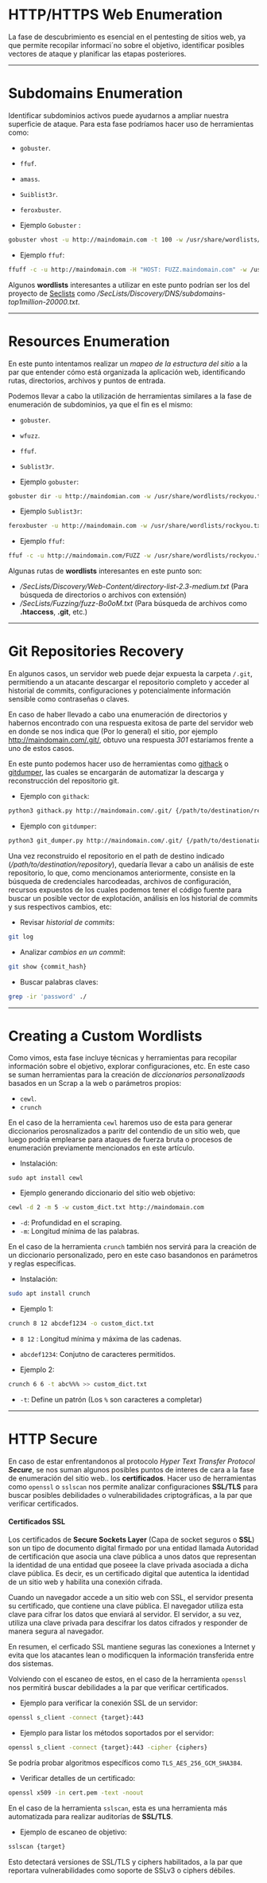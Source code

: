 # HTTP/HTTPS Web Enumeration

La fase de descubrimiento es esencial en el pentesting de sitios web, ya que permite recopilar informaci´no sobre el objetivo, identificar posibles vectores de ataque y planificar las etapas posteriores.

----
# Subdomains Enumeration

Identificar subdominios activos puede ayudarnos a ampliar nuestra superficie de ataque. Para esta fase podríamos hacer uso de herramientas como: 

 - `gobuster`. 
 -  `ffuf`. 
 - `amass`.
 - `Suiblist3r`.
 - `feroxbuster`.

- Ejemplo `Gobuster` :
```bash
gobuster vhost -u http://maindomain.com -t 100 -w /usr/share/wordlists/rockyou.txt --append-domain 
```

- Ejemplo `ffuf`:
```bash
ffuff -c -u http://maindomain.com -H "HOST: FUZZ.maindomain.com" -w /usr/share/wordlists/rockyou.txt -fc 301
```

Algunos **wordlists** interesantes a utilizar en este punto podrían ser los del proyecto de [ Seclists](https://github.com/danielmiessler/SecLists) como */SecLists/Discovery/DNS/subdomains-top1million-20000.txt*.

----
# Resources Enumeration

En este punto intentamos realizar un *mapeo de la estructura del sitio* a la par que entender cómo está organizada la aplicación web, identificando rutas, directorios, archivos y puntos de entrada.

Podemos llevar a cabo la utilización de herramientas similares a la fase de enumeración de subdominios, ya que el fin es el mismo:

 - `gobuster`.
 - `wfuzz`.
 - `ffuf`. 
 - `Sublist3r`.

- Ejemplo `gobuster`:
```bash
gobuster dir -u http://maindomian.com -w /usr/share/wordlists/rockyou.txt -t 100 -x php,js,conf,bak
```

- Ejemplo `Sublist3r`:
```bash
feroxbuster -u http://maindomain.com -w /usr/share/wordlists/rockyou.txt
```

- Ejemplo `ffuf`:
```bash
ffuf -c -u http://maindomain.com/FUZZ -w /usr/share/wordlists/rockyou.txt
```

Algunas rutas de **wordlists** interesantes en este punto son: 

- */SecLists/Discovery/Web-Content/directory-list-2.3-medium.txt* (Para búsqueda de directorios o archivos con extensión)
- */SecLists/Fuzzing/fuzz-Bo0oM.txt* (Para búsqueda de archivos como **.htaccess**, **.git**, etc.)

----
# Git Repositories Recovery

En algunos casos, un servidor web puede dejar expuesta la carpeta `/.git`, permitiendo a un atacante descargar el repositorio completo y acceder al historial de commits, configuraciones y potencialmente información sensible como contraseñas o claves.

En caso de haber llevado a cabo una enumeración de directorios y habernos encontrado con una respuesta exitosa de parte del servidor web en donde se nos indica que (Por lo general) el sitio, por ejemplo http://maindomain.com/.git/, obtuvo una respuesta *301* estaríamos frente a uno de estos casos.

En este punto podemos hacer uso de herramientas como [githack](https://github.com/lijiejie/GitHack) o [gitdumper](https://github.com/HoLLy-HaCKeR/git-dumper), las cuales se encargarán de automatizar la descarga y reconstrucción del repositorio git.

- Ejemplo con `githack`:
```bash
python3 githack.py http://maindomain.com/.git/ {/path/to/destination/repository}
```

- Ejemplo con `gitdumper`:
```bash
python3 git_dumper.py http://maindomain.com/.git/ {/path/to/destionation/repository}
```

Una vez reconstruido el repositorio en el path de destino indicado (*/path/to/destination/repository*), quedaría llevar a cabo un análisis de este repositorio, lo que, como mencionamos anteriormente, consiste en la búsqueda de credenciales harcodeadas, archivos de configuración, recursos expuestos de los cuales podemos tener el código fuente para buscar un posible vector de explotación, análisis en los historial de commits y sus respectivos cambios, etc:

- Revisar *historial de commits*:
```bash
git log
```

- Analizar *cambios en un commit*:
```bash
git show {commit_hash}
```

- Buscar palabras claves:
```bash
grep -ir 'password' ./
```

----
# Creating a Custom Wordlists

Como vimos, esta fase incluye técnicas y herramientas para recopilar información sobre el objetivo, explorar configuraciones, etc. En este caso se suman herramientas para la creación de *diccionarios personalizaods* basados en un Scrap a la web o parámetros propios:

- `cewl`.
- `crunch`

En el caso de la herramienta `cewl` haremos uso de esta para generar diccionarios perosnalizados a paritr del contendio de un sitio web, que luego podría emplearse para ataques de fuerza bruta o procesos de enumeración previamente mencionados en este artículo.

- Instalación:
```cewl
sudo apt install cewl
```

- Ejemplo generando diccionario del sitio web objetivo:
```bash
cewl -d 2 -m 5 -w custom_dict.txt http://maindomain.com
```

-  `-d`: Profundidad en el scraping.
- `-m`: Longitud mínima de las palabras.

En el caso de la herramienta `crunch` también nos servirá para la creación de un diccionario personalizado, pero en este caso basandonos en parámetros y reglas específicas.

- Instalación:
```bash
sudo apt install crunch
```

- Ejemplo 1:
```bash
crunch 8 12 abcdef1234 -o custom_dict.txt
```

- `8 12` : Longitud mínima y máxima de las cadenas.
- `abcdef1234`: Conjutno de caracteres permitidos.

- Ejemplo 2:
```bash
crunch 6 6 -t abc%%% >> custom_dict.txt
```

- `-t`: Define un patrón (Los `%` son caracteres a completar)

----
# HTTP Secure

En caso de estar enfrentandonos al protocolo *Hyper Text Transfer Protocol **Secure***, se nos suman algunos posibles puntos de interes de cara a la fase de enumeración del sitio web.. los **certificados**. Hacer uso de herramientas como `openssl` o `sslscan` nos permite analizar configuraciones **SSL/TLS** para buscar posibles debilidades o vulnerabilidades criptográficas, a la par que verificar certificados.
#### Certificados SSL 

Los certificados de **Secure Sockets Layer** (Capa de socket seguros o **SSL**) son un tipo de documento digital firmado por una entidad llamada Autoridad de certificación que asocia una clave pública a unos datos que representan la identidad de una entidad que poseee la clave privada asociada a dicha clave pública. Es decir, es un certificado digital que autentica la identidad de un sitio web y habilita una conexión cifrada. 

Cuando un navegador accede a un sitio web con SSL, el servidor presenta su certificado, que contiene una clave pública. El navegador utiliza esta clave para cifrar los datos que enviará al servidor. El servidor, a su vez, utiliza una clave privada para descifrar los datos cifrados y responder de manera segura al navegador. 

En resumen, el cerficado SSL mantiene seguras las conexiones a Internet y evita que los atacantes lean o modificquen la información transferida entre dos sistemas. 

Volviendo con el escaneo de estos, en el caso de la herramienta `openssl` nos permitirá buscar debilidades a la par que verificar certificados.

- Ejemplo para verificar la conexión SSL de un servidor:
```bash
openssl s_client -connect {target}:443
```

- Ejemplo para listar los métodos soportados por el servidor:
```bash
openssl s_client -connect {target}:443 -cipher {ciphers}
```

Se podría probar algoritmos específicos como `TLS_AES_256_GCM_SHA384`.

- Verificar detalles de un certificado:
```bash
openssl x509 -in cert.pem -text -noout
```

En el caso de la herramienta `sslscan`, esta es una herramienta más automatizada para realizar auditorías de **SSL/TLS**.

- Ejemplo de escaneo de objetivo:
```bash
sslscan {target}
```

Esto detectará versiones de SSL/TLS y ciphers habilitados, a la par que reportara vulnerabilidades como soporte de SSLv3 o ciphers débiles.